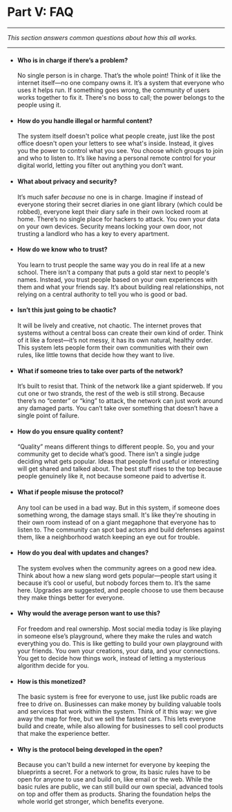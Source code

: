 # Part V: FAQ

---

_This section answers common questions about how this all works._

---

- #### Who is in charge if there’s a problem?

  No single person is in charge. That’s the whole point! Think of it like the internet itself—no one company owns it. It’s a system that everyone who uses it helps run. If something goes wrong, the community of users works together to fix it. There's no boss to call; the power belongs to the people using it.

- #### How do you handle illegal or harmful content?

  The system itself doesn't police what people create, just like the post office doesn't open your letters to see what's inside. Instead, it gives you the power to control what you see. You choose which groups to join and who to listen to. It’s like having a personal remote control for your digital world, letting you filter out anything you don’t want.

- #### What about privacy and security?

  It’s much safer *because* no one is in charge. Imagine if instead of everyone storing their secret diaries in one giant library (which could be robbed), everyone kept their diary safe in their own locked room at home. There’s no single place for hackers to attack. You own your data on your own devices. Security means locking your own door, not trusting a landlord who has a key to every apartment.

- #### How do we know who to trust?

  You learn to trust people the same way you do in real life at a new school. There isn't a company that puts a gold star next to people's names. Instead, you trust people based on your own experiences with them and what your friends say. It’s about building real relationships, not relying on a central authority to tell you who is good or bad.

- #### Isn’t this just going to be chaotic?

  It will be lively and creative, not chaotic. The internet proves that systems without a central boss can create their own kind of order. Think of it like a forest—it’s not messy, it has its own natural, healthy order. This system lets people form their own communities with their own rules, like little towns that decide how they want to live.

- #### What if someone tries to take over parts of the network?

  It’s built to resist that. Think of the network like a giant spiderweb. If you cut one or two strands, the rest of the web is still strong. Because there’s no “center” or “king” to attack, the network can just work around any damaged parts. You can’t take over something that doesn’t have a single point of failure.

- #### How do you ensure quality content?

  “Quality” means different things to different people. So, you and your community get to decide what’s good. There isn’t a single judge deciding what gets popular. Ideas that people find useful or interesting will get shared and talked about. The best stuff rises to the top because people genuinely like it, not because someone paid to advertise it.

- #### What if people misuse the protocol?

  Any tool can be used in a bad way. But in this system, if someone does something wrong, the damage stays small. It's like they're shouting in their own room instead of on a giant megaphone that everyone has to listen to. The community can spot bad actors and build defenses against them, like a neighborhood watch keeping an eye out for trouble.

- #### How do you deal with updates and changes?

  The system evolves when the community agrees on a good new idea. Think about how a new slang word gets popular—people start using it because it’s cool or useful, but nobody forces them to. It’s the same here. Upgrades are suggested, and people choose to use them because they make things better for everyone.

- #### Why would the average person want to use this?

  For freedom and real ownership. Most social media today is like playing in someone else’s playground, where they make the rules and watch everything you do. This is like getting to build your own playground with your friends. You own your creations, your data, and your connections. You get to decide how things work, instead of letting a mysterious algorithm decide for you.

- #### How is this monetized?

  The basic system is free for everyone to use, just like public roads are free to drive on. Businesses can make money by building valuable tools and services that work within the system. Think of it this way: we give away the map for free, but we sell the fastest cars. This lets everyone build and create, while also allowing for businesses to sell cool products that make the experience better.

- #### Why is the protocol being developed in the open?

  Because you can't build a new internet for everyone by keeping the blueprints a secret. For a network to grow, its basic rules have to be open for anyone to use and build on, like email or the web. While the basic rules are public, we can still build our own special, advanced tools on top and offer them as products. Sharing the foundation helps the whole world get stronger, which benefits everyone.